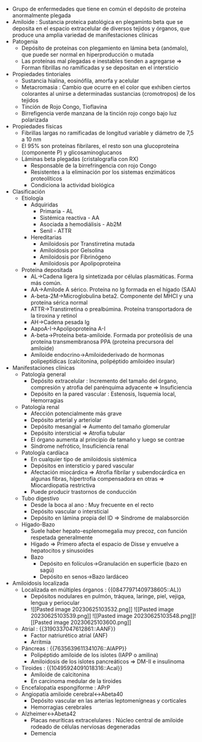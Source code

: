 - Grupo de enfermedades que tiene en común el depósito de proteína anormalmente plegada
- Amiloide : Sustancia proteica patológica en plegaminto beta que se deposita en el espacio extracelular de diversos tejidos y órganos, que produce una amplia variedad de manifestaciones clínicas
- Patogenia
    - Depósito de proteínas con plegamiento en lámina beta (anómalo), que puede ser normal en hiperproducción o mutada
    - Las proteínas mal plegadas e inestables tienden a agregarse ⇒ Forman fibrillas no ramificadas y se depositan en el intersticio
- Propiedades tintoriales
    - Sustancia hialina, eosinófila, amorfa y acelular
    - Metacromasia : Cambio que ocurre en el color que exhiben ciertos colorantes al unirse a determinadas sustancias (cromotropos) de los tejidos
    - Tinción de Rojo Congo, Tioflavina
    - Birrefigencia verde manzana de la tinción rojo congo bajo luz polarizada
- Propiedades físicas
    - Fibrillas largas no ramificadas de longitud variable y diámetro de 7,5 a 10 nm
    - El 95% son proteínas fibrilares, el resto son una glucoproteína (componente P) y glicosaminoglucanos
    - Láminas beta plegadas (cristalografía con RX)
        - Responsable de la birrefringencia con rojo Congo
        - Resistentes a la eliminación por los sistemas enzimáticos proteolíticos
        - Condiciona la actividad biológica
- Clasificación
    - Etiología
        - Adquiridas
            - Primaria - AL
            - Sistémica reactiva - AA
            - Asociada a hemodiálisis - Ab2M
            - Senil - ATTR
        - Hereditarias
            - Amiloidosis por Transtirretina mutada
            - Amiloidosis por Gelsolina
            - Amiloidosis por Fibrinógeno
            - Amiloidosis por Apolipoproteína
    - Proteína depositada
        - AL→Cadena ligera Ig sintetizada por células plasmáticas. Forma más común.
        - AA→Amilode A sérico. Proteína no Ig formada en el hígado (SAA)
        - A-beta-2M→Microglobulina beta2. Componente del MHCI y una proteína sérica normal
        - ATTR→Transtirretina o prealbúmina. Proteína transportadora de la tiroxina y retinol
        - AH→Cadena pesada Ig
        - AapoA-I→Apolipoproteína A-I
        - A-beta→Proteína beta-amiloide. Formada por proteólisis de una proteína transmembranosa PPA (proteína precursora del amiloide)
        - Amiloide endocrino→Amiloidederivado de hormonas polipeptídicas (calcitonina, polipéptido amiloideo insular)
- Manifestaciones clínicas
    - Patología general
        - Depósito extracelular : Incremento del tamaño del órgano, compresión y atrofia del parénquima adyacente ⇒ Insuficiencia
        - Depósito en la pared vascular : Estenosis, Isquemia local, Hemorragias
    - Patología renal
        - Afección potencialmente más grave
        - Depósito arterial y arteriolar
        - Depósito mesangial ⇒ Aumento del tamaño glomerular
        - Depósito intersticial ⇒ Atrofia tubular
        - El órgano aumenta al principio de tamaño y luego se contrae
        - Síndrome nefrótico, Insuficiencia renal
    - Patología cardíaca
        - En cualquier tipo de amiloidosis sistémica
        - Depósitos en intersticio y pared vascular
        - Afectación miocárdica ⇒ Atrofia fibrilar y subendocárdica en algunas fibras, hipertrofia compensadora en otras ⇒ Miocardiopatía restrictiva
        - Puede producir trastornos de conducción
    - Tubo digestivo
        - Desde la boca al ano : Muy frecuente en el recto
        - Depósito vascular o intersticial
        - Depósito en lámina propia del ID ⇒ Síndrome de malabsorción
    - Hígado-Bazo
        - Suele haber hepato-esplenomegalia muy precoz, con función respetada generalmente
        - Hígado ⇒ Primero afecta el espacio de Disse y envuelve a hepatocitos y sinusoides
        - Bazo
            - Depósito en folículos→Granulación en superficie (bazo en sagú)
            - Depósito en senos→Bazo lardáceo
- Amiloidosis localizada
    - Localizada en múltiples órganos : {{08477971409738605::AL}}
        - Depósitos nodulares en pulmón, tráquea, laringe, piel, vejiga, lengua y periocular
        - ![[Pasted image 20230625103532.png]] ![[Pasted image 20230625103539.png]] ![[Pasted image 20230625103548.png]]![[Pasted image 20230625103600.png]]
    - Atrial : {{3190337047612861::AANF}}
        - Factor natriurético atrial (ANF)
        - Arritmia
    - Páncreas : {{7635639611341076::AIAPP}}
        - Polipéptido amiloide de los islotes (IAPP o amilina)
        - Amiloidosis de los islotes pancreáticos ⇒ DM-II e insulinoma
    - Tiroides : {{10495924091018316::Acal}}
        - Amiloide de calcitonina
        - En carcinoma medular de la tiroides
    - Encefalopatía espongiforme : APrP
    - Angiopatía amiloide cerebral↔Abeta40
        - Depósito vascular en las arterias leptomenígneas y corticales
        - Hemorragias cerebrales
    - Alzheimer↔Abeta42
        - Placas neuríticas extracelulares : Núcleo central de amiloide rodeado de células nerviosas degeneradas
        - Demencia